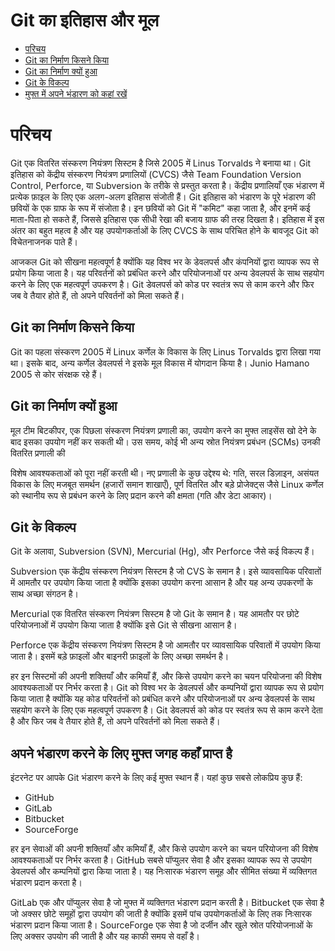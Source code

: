 # Git का इतिहास और मूल

- [परिचय](#परिचय)
- [Git का निर्माण किसने किया](#git-का-निर्माण-किसने-किया)
- [Git का निर्माण क्यों हुआ](#git-का-निर्माण-क्यों-हुआ)
- [Git के विकल्प](#git-के-विकल्प)
- [मुफ्त में अपने भंडारण को कहां रखें](#मुफ्त-में-अपने-भंडारण-को-कहां-रखें)

# परिचय

Git एक वितरित संस्करण नियंत्रण सिस्टम है जिसे 2005 में Linus Torvalds ने बनाया था। Git इतिहास को केंद्रीय संस्करण नियंत्रण प्रणालियों (CVCS) जैसे Team Foundation Version Control, Perforce, या Subversion के तरीके से प्रस्तुत करता है। केंद्रीय प्रणालियाँ एक भंडारण में प्रत्येक फ़ाइल के लिए एक अलग-अलग इतिहास संजोती हैं। Git इतिहास को भंडारण के पूरे भंडारण की छवियों के एक ग्राफ के रूप में संजोता है। इन छवियों को Git में "कमिट" कहा जाता है, और इनमें कई माता-पिता हो सकते हैं, जिससे इतिहास एक सीधी रेखा की बजाय ग्राफ की तरह दिखता है। इतिहास में इस अंतर का बहुत महत्व है और यह उपयोगकर्ताओं के लिए CVCS के साथ परिचित होने के बावजूद Git को विचेतनाजनक पाते हैं।

आजकल Git को सीखना महत्वपूर्ण है क्योंकि यह विश्व भर के डेवलपर्स और कंपनियों द्वारा व्यापक रूप से प्रयोग किया जाता है। यह परिवर्तनों को प्रबंधित करने और परियोजनाओं पर अन्य डेवलपर्स के साथ सहयोग करने के लिए एक महत्वपूर्ण उपकरण है। Git डेवलपर्स को कोड पर स्वतंत्र रूप से काम करने और फिर जब वे तैयार होते हैं, तो अपने परिवर्तनों को मिला सकते हैं।

## Git का निर्माण किसने किया

Git का पहला संस्करण 2005 में Linux कर्णेल के विकास के लिए Linus Torvalds द्वारा लिखा गया था। इसके बाद, अन्य कर्णेल डेवलपर्स ने इसके मूल विकास में योगदान किया है। Junio Hamano 2005 से कोर संरक्षक रहे हैं।

## Git का निर्माण क्यों हुआ

मूल टीम बिटकीपर, एक पिछला संस्करण नियंत्रण प्रणाली का, उपयोग करने का मुफ्त लाइसेंस खो देने के बाद इसका उपयोग नहीं कर सकती थी। उस समय, कोई भी अन्य स्रोत नियंत्रण प्रबंधन (SCMs) उनकी वितरित प्रणाली की

 विशेष आवश्यकताओं को पूरा नहीं करती थी। नए प्रणाली के कुछ उद्देश्य थे: गति, सरल डिज़ाइन, असंयत विकास के लिए मजबूत समर्थन (हजारों समान शाखाएँ), पूर्ण वितरित और बड़े प्रोजेक्ट्स जैसे Linux कर्णेल को स्थानीय रूप से प्रबंधन करने के लिए प्रदान करने की क्षमता (गति और डेटा आकार)।

## Git के विकल्प

Git के अलावा, Subversion (SVN), Mercurial (Hg), और Perforce जैसे कई विकल्प हैं।

Subversion एक केंद्रीय संस्करण नियंत्रण सिस्टम है जो CVS के समान है। इसे व्यावसायिक परिवातों में आमतौर पर उपयोग किया जाता है क्योंकि इसका उपयोग करना आसान है और यह अन्य उपकरणों के साथ अच्छा संगठन है।

Mercurial एक वितरित संस्करण नियंत्रण सिस्टम है जो Git के समान है। यह आमतौर पर छोटे परियोजनाओं में उपयोग किया जाता है क्योंकि इसे Git से सीखना आसान है।

Perforce एक केंद्रीय संस्करण नियंत्रण सिस्टम है जो आमतौर पर व्यावसायिक परिवातों में उपयोग किया जाता है। इसमें बड़े फ़ाइलों और बाइनरी फ़ाइलों के लिए अच्छा समर्थन है।

हर इन सिस्टमों की अपनी शक्तियाँ और कमियाँ हैं, और किसे उपयोग करने का चयन परियोजना की विशेष आवश्यकताओं पर निर्भर करता है। Git को विश्व भर के डेवलपर्स और कम्पनियों द्वारा व्यापक रूप से प्रयोग किया जाता है क्योंकि यह कोड परिवर्तनों को प्रबंधित करने और परियोजनाओं पर अन्य डेवलपर्स के साथ सहयोग करने के लिए एक महत्वपूर्ण उपकरण है। Git डेवलपर्स को कोड पर स्वतंत्र रूप से काम करने देता है और फिर जब वे तैयार होते हैं, तो अपने परिवर्तनों को मिला सकते हैं।

## अपने भंडारण करने के लिए मुफ्त जगह कहाँ प्राप्त है

इंटरनेट पर आपके Git भंडारण करने के लिए कई मुफ्त स्थान हैं। यहां कुछ सबसे लोकप्रिय कुछ हैं:

- GitHub
- GitLab
- Bitbucket
- SourceForge

हर इन सेवाओं की अपनी शक्तियाँ और कमियाँ हैं, और किसे उपयोग करने का चयन परियोजना की विशेष आवश्यकताओं पर निर्भर करता है। GitHub सबसे पॉप्युलर सेवा है और इसका व्यापक रूप से उपयोग डेवलपर्स और कम्पनियों द्वारा किया जाता है। यह निःसारक भंडारण समूह और सीमित संख्या में व्यक्तिगत भंडारण प्रदान करता है।

GitLab एक और पॉप्युलर सेवा है जो मुफ्त में व्यक्तिगत भंडारण प्रदान करती है। Bitbucket एक सेवा है जो अक्सर छोटे समूहों द्वारा उपयोग की जाती है क्योंकि इसमें पांच उपयोगकर्ताओं के लिए तक निःसारक भंडारण प्रदान किया जाता है। SourceForge एक सेवा है जो दर्जीन और खुले स्रोत परियोजनाओं के लिए अक्सर उपयोग की जाती है और यह काफी समय से वहाँ है।
